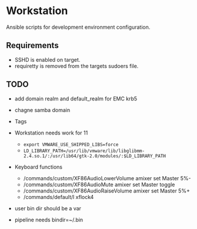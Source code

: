 Workstation
===========

Ansible scripts for development environment configuration.

## Requirements
* SSHD is enabled on target.
* requiretty is removed from the targets sudoers file.

## TODO
* add domain realm and default_realm for EMC krb5
* chagne samba domain
* Tags
* Workstation needs work for 11
  * ```export VMWARE_USE_SHIPPED_LIBS=force```
  * ```LD_LIBRARY_PATH=/usr/lib/vmware/lib/libglibmm-2.4.so.1/:/usr/lib64/gtk-2.0/modules/:$LD_LIBRARY_PATH```

* Keyboard functions
  * /commands/custom/XF86AudioLowerVolume      amixer set Master 5%-
  * /commands/custom/XF86AudioMute             amixer set Master toggle
  * /commands/custom/XF86AudioRaiseVolume      amixer set Master 5%+
  * /commands/default/<Primary><Alt>l          xflock4

* user bin dir should be a var
* pipeline needs bindir=~/.bin
